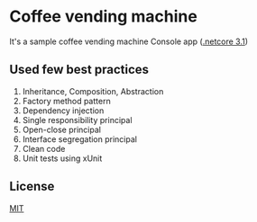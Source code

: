 # Coffee vending machine

It's a sample coffee vending machine Console app ([.netcore 3.1](https://dotnet.microsoft.com/en-us/download/dotnet/3.1))

## Used few best practices

1. Inheritance, Composition, Abstraction
2. Factory method pattern
3. Dependency injection
4. Single responsibility principal
5. Open-close principal
6. Interface segregation principal
7. Clean code
8. Unit tests using xUnit

## License
[MIT](https://choosealicense.com/licenses/mit/)